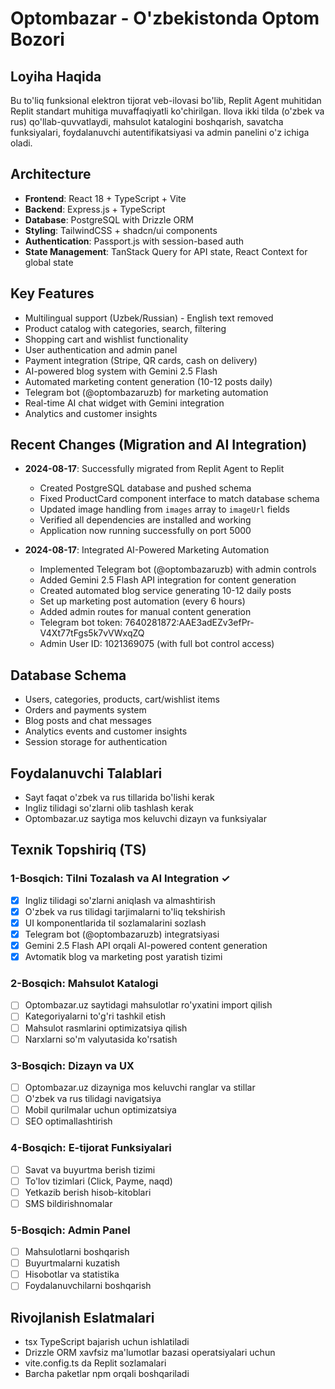 # Optombazar - O'zbekistonda Optom Bozori

## Loyiha Haqida
Bu to'liq funksional elektron tijorat veb-ilovasi bo'lib, Replit Agent muhitidan Replit standart muhitiga muvaffaqiyatli ko'chirilgan. Ilova ikki tilda (o'zbek va rus) qo'llab-quvvatlaydi, mahsulot katalogini boshqarish, savatcha funksiyalari, foydalanuvchi autentifikatsiyasi va admin panelini o'z ichiga oladi.

## Architecture
- **Frontend**: React 18 + TypeScript + Vite
- **Backend**: Express.js + TypeScript
- **Database**: PostgreSQL with Drizzle ORM
- **Styling**: TailwindCSS + shadcn/ui components
- **Authentication**: Passport.js with session-based auth
- **State Management**: TanStack Query for API state, React Context for global state

## Key Features
- Multilingual support (Uzbek/Russian) - English text removed
- Product catalog with categories, search, filtering  
- Shopping cart and wishlist functionality
- User authentication and admin panel
- Payment integration (Stripe, QR cards, cash on delivery)
- AI-powered blog system with Gemini 2.5 Flash
- Automated marketing content generation (10-12 posts daily)
- Telegram bot (@optombazaruzb) for marketing automation
- Real-time AI chat widget with Gemini integration
- Analytics and customer insights

## Recent Changes (Migration and AI Integration)
- **2024-08-17**: Successfully migrated from Replit Agent to Replit
  - Created PostgreSQL database and pushed schema
  - Fixed ProductCard component interface to match database schema
  - Updated image handling from `images` array to `imageUrl` fields
  - Verified all dependencies are installed and working
  - Application now running successfully on port 5000

- **2024-08-17**: Integrated AI-Powered Marketing Automation
  - Implemented Telegram bot (@optombazaruzb) with admin controls
  - Added Gemini 2.5 Flash API integration for content generation
  - Created automated blog service generating 10-12 daily posts
  - Set up marketing post automation (every 6 hours)
  - Added admin routes for manual content generation
  - Telegram bot token: 7640281872:AAE3adEZv3efPr-V4Xt77tFgs5k7vVWxqZQ
  - Admin User ID: 1021369075 (with full bot control access)

## Database Schema
- Users, categories, products, cart/wishlist items
- Orders and payments system
- Blog posts and chat messages
- Analytics events and customer insights
- Session storage for authentication

## Foydalanuvchi Talablari
- Sayt faqat o'zbek va rus tillarida bo'lishi kerak
- Ingliz tilidagi so'zlarni olib tashlash kerak
- Optombazar.uz saytiga mos keluvchi dizayn va funksiyalar

## Texnik Topshiriq (TS)

### 1-Bosqich: Tilni Tozalash va AI Integration ✓
- [x] Ingliz tilidagi so'zlarni aniqlash va almashtirish
- [x] O'zbek va rus tilidagi tarjimalarni to'liq tekshirish
- [x] UI komponentlarida til sozlamalarini sozlash
- [x] Telegram bot (@optombazaruzb) integratsiyasi
- [x] Gemini 2.5 Flash API orqali AI-powered content generation
- [x] Avtomatik blog va marketing post yaratish tizimi

### 2-Bosqich: Mahsulot Katalogi
- [ ] Optombazar.uz saytidagi mahsulotlar ro'yxatini import qilish
- [ ] Kategoriyalarni to'g'ri tashkil etish
- [ ] Mahsulot rasmlarini optimizatsiya qilish
- [ ] Narxlarni so'm valyutasida ko'rsatish

### 3-Bosqich: Dizayn va UX
- [ ] Optombazar.uz dizayniga mos keluvchi ranglar va stillar
- [ ] O'zbek va rus tilidagi navigatsiya
- [ ] Mobil qurilmalar uchun optimizatsiya
- [ ] SEO optimallashtirish

### 4-Bosqich: E-tijorat Funksiyalari
- [ ] Savat va buyurtma berish tizimi
- [ ] To'lov tizimlari (Click, Payme, naqd)
- [ ] Yetkazib berish hisob-kitoblari
- [ ] SMS bildirishnomalar

### 5-Bosqich: Admin Panel
- [ ] Mahsulotlarni boshqarish
- [ ] Buyurtmalarni kuzatish
- [ ] Hisobotlar va statistika
- [ ] Foydalanuvchilarni boshqarish

## Rivojlanish Eslatmalari
- tsx TypeScript bajarish uchun ishlatiladi
- Drizzle ORM xavfsiz ma'lumotlar bazasi operatsiyalari uchun
- vite.config.ts da Replit sozlamalari
- Barcha paketlar npm orqali boshqariladi